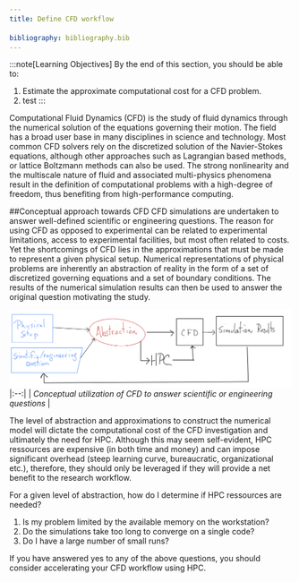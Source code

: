 ```yaml
---
title: Define CFD workflow

bibliography: bibliography.bib
---
```


:::note[Learning Objectives]
By the end of this section, you should be able to:
1. Estimate the approximate computational cost for a CFD problem.
2. test
:::

Computational Fluid Dynamics (CFD) is the study of fluid dynamics through the numerical solution of the equations governing their motion.  The field has a broad user base in many disciplines in science and technology.  Most common CFD solvers rely on the discretized solution of the Navier-Stokes equations, although other approaches such as Lagrangian based methods, or lattice Boltzmann methods can also be used.  The strong nonlinearity and the multiscale nature of fluid and associated multi-physics phenomena result in the definition of computational problems with a high-degree of freedom, thus benefiting from high-performance computing.



##Conceptual approach towards CFD
CFD simulations are undertaken to answer well-defined scientific or engineering questions. The reason for using CFD as opposed to experimental can be related to experimental limitations, access to experimental facilities, but most often related to costs. Yet the shortcomings of CFD lies in the approximations that must be made to represent a given physical setup.  Numerical representations of physical problems are inherently an abstraction of reality in the form of a set of discretized governing equations and a set of boundary conditions.   The results of the numerical simulation results can then be used to answer the original question motivating the study.

![Swirls and colors of Jupiter from the space probe Juno.](../../../assets/figs_section2/ARC4CFD_conceptualHPC.png "Conceptual utilization of CFD to answer scientific or engineering questions.")
|:--:| 
| *Conceptual utilization of CFD to answer scientific or engineering questions* |



 The level of abstraction and approximations to construct the numerical model  will dictate the computational cost of the CFD investigation and ultimately the need for HPC. Although this may seem self-evident, HPC ressources are expensive (in both time and money) and can impose significant overhead (steep learning curve, bureaucratic, organizational etc.), therefore, they should only be leveraged if they will provide a net benefit to the research workflow. 
 
 For a given level of abstraction, how do I determine if HPC ressources are needed?
1. Is my problem limited by the available memory on the workstation?
2. Do the simulations take too long to converge on a single code?
3. Do I have a large number of small runs?

If you have answered yes to any of the above questions, you should consider accelerating your CFD workflow using HPC.



